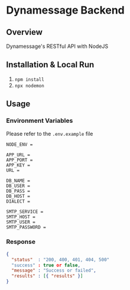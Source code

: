 # Dynamessage Backend

## Overview

Dynamessage's RESTful API with NodeJS

## Installation & Local Run

1. `npm install`
2. `npx nodemon`

## Usage

### Environment Variables

Please refer to the `.env.example` file

```
NODE_ENV =

APP_URL =
APP_PORT =
APP_KEY =
URL =

DB_NAME =
DB_USER =
DB_PASS =
DB_HOST =
DIALECT =

SMTP_SERVICE =
SMTP_HOST =
SMTP_USER =
SMTP_PASSWORD =
```

### Response

```json
{
  "status"  : "200, 400, 401, 404, 500"
  "success" : true or false,
  "message" : "Success or failed",
  "results" : [{ "results" }]
}
```
